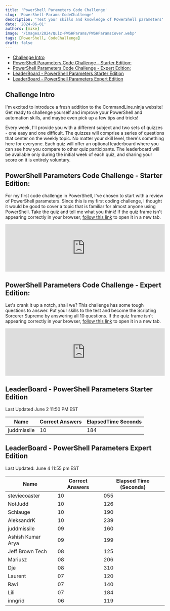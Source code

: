 ```yaml
---
title: 'PowerShell Parameters Code Challenge'
slug: 'PowerShell-Params-CodeChallenge'
description: 'Test your skills and knowledge of PowerShell parameters'
date: '2024-06-01'
authors: [mike]
image: '/images/2024/Quiz-PWSHParams/PWSHParamsCover.webp'
tags: [PowerShell, CodeChallenge]
draft: false
---
```


- [Challenge Intro](#challenge-intro)
- [PowerShell Parameters Code Challenge - Starter Edition:](#powershell-parameters-code-challenge---starter-edition)
- [PowerShell Parameters Code Challenge - Expert Edition:](#powershell-parameters-code-challenge---expert-edition)
- [LeaderBoard - PowerShell Parameters Starter Edition](#leaderboard---powershell-parameters-starter-edition)
- [LeaderBoard - PowerShell Parameters Expert Edition](#leaderboard---powershell-parameters-expert-edition)


## Challenge Intro

I'm excited to introduce a fresh addition to the CommandLine.ninja website! Get ready to challenge yourself and improve your PowerShell and automation skills, and maybe even pick up a few tips and tricks!

Every week, I'll provide you with a different subject and two sets of quizzes - one easy and one difficult. The quizzes will comprise a series of questions that center on the weekly topic. No matter your skill level, there's something here for everyone. Each quiz will offer an optional leaderboard where you can see how you compare to other quiz participants. The leaderboard will be available only during the initial week of each quiz, and sharing your score on it is entirely voluntary.

## PowerShell Parameters Code Challenge - Starter Edition:


For my first code challenge in PowerShell, I've chosen to start with a review of PowerShell parameters. Since this is my first coding challenge, I thought it would be good to cover a topic that is familiar for almost anyone using PowerShell. Take the quiz and tell me what you think! If the quiz frame isn't appearing correctly in your browser, [follow this link](https://codechallenge.commandline.ninja/5791389) to open it in a new tab.

<script src="https://meiro-prod.fra1.digitaloceanspaces.com/iframeResizer.min.js"></script>
<iframe class="reframe-off" id="meiro_5791389" src="https://go.meiro.cc/5791389" width="100%" frameborder="0"></iframe>
<script>
  iFrameResize({
    checkOrigin: false,
    heightCalculationMethod: 'grow',
  }, '#meiro_5791389');
</script>

## PowerShell Parameters Code Challenge - Expert Edition:

Let's crank it up a notch, shall we? This challenge has some tough questions to answer. Put your skills to the test and become the Scripting Sorcerer Supreme by answering all 10 questions. If the quiz frame isn't appearing correctly in your browser, [follow this link](https://codechallenge.commandline.ninja/1427013) to open it in a new tab.


<script src="https://meiro-prod.fra1.digitaloceanspaces.com/iframeResizer.min.js"></script>
<iframe class="reframe-off" id="meiro_1427013" src="https://go.meiro.cc/1427013" width="100%" frameborder="0"></iframe>
<script>
  iFrameResize({
    checkOrigin: false,
    heightCalculationMethod: 'grow',
  }, '#meiro_1427013');
</script>


## LeaderBoard - PowerShell Parameters Starter Edition

Last Updated June 2 11:50 PM EST

Name        | Correct Answers | ElapsedTime Seconds
------------|-----------------|--------------------
juddmissile | 10              | 184


## LeaderBoard - PowerShell Parameters Expert Edition

Last Updated: June 4 11:55 pm EST

Name              | Correct Answers | Elapsed Time (Seconds)
------------------|-----------------|-----------------------
steviecoaster     | 10              | 055
NotJudd           | 10              | 126
Schlauge          | 10              | 190
AleksandrK        | 10              | 239
juddmissile       | 09              | 160
Ashish Kumar Arya | 09              | 199
Jeff Brown Tech   | 08              | 125
Mariusz           | 08              | 206
Dje               | 08              | 310
Laurent           | 07              | 120
Ravi              | 07              | 140
Lili              | 07              | 184
inngrid           | 06              | 119
